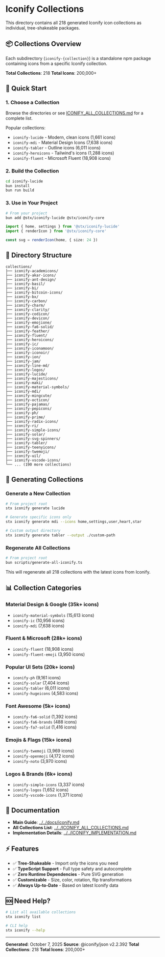 # Iconify Collections

This directory contains all 218 generated Iconify icon collections as individual, tree-shakeable packages.

## 📦 Collections Overview

Each subdirectory (`iconify-{collection}`) is a standalone npm package containing icons from a specific Iconify collection.

**Total Collections**: 218
**Total Icons**: 200,000+

## 🚀 Quick Start

### 1. Choose a Collection

Browse the directories or see [ICONIFY_ALL_COLLECTIONS.md](../../ICONIFY_ALL_COLLECTIONS.md) for a complete list.

Popular collections:
- `iconify-lucide` - Modern, clean icons (1,661 icons)
- `iconify-mdi` - Material Design Icons (7,638 icons)
- `iconify-tabler` - Outline icons (6,011 icons)
- `iconify-heroicons` - Tailwind's icons (1,288 icons)
- `iconify-fluent` - Microsoft Fluent (18,908 icons)

### 2. Build the Collection

```bash
cd iconify-lucide
bun install
bun run build
```

### 3. Use in Your Project

```bash
# From your project
bun add @stx/iconify-lucide @stx/iconify-core
```

```typescript
import { home, settings } from '@stx/iconify-lucide'
import { renderIcon } from '@stx/iconify-core'

const svg = renderIcon(home, { size: 24 })
```

## 📁 Directory Structure

```
collections/
├── iconify-academicons/
├── iconify-akar-icons/
├── iconify-ant-design/
├── iconify-basil/
├── iconify-bi/
├── iconify-bitcoin-icons/
├── iconify-bx/
├── iconify-carbon/
├── iconify-charm/
├── iconify-clarity/
├── iconify-codicon/
├── iconify-devicon/
├── iconify-emojione/
├── iconify-fa6-solid/
├── iconify-feather/
├── iconify-fluent/
├── iconify-heroicons/
├── iconify-ic/
├── iconify-iconamoon/
├── iconify-iconoir/
├── iconify-ion/
├── iconify-jam/
├── iconify-line-md/
├── iconify-logos/
├── iconify-lucide/
├── iconify-majesticons/
├── iconify-maki/
├── iconify-material-symbols/
├── iconify-mdi/
├── iconify-mingcute/
├── iconify-octicon/
├── iconify-pajamas/
├── iconify-pepicons/
├── iconify-ph/
├── iconify-prime/
├── iconify-radix-icons/
├── iconify-ri/
├── iconify-simple-icons/
├── iconify-solar/
├── iconify-svg-spinners/
├── iconify-tabler/
├── iconify-teenyicons/
├── iconify-twemoji/
├── iconify-uil/
├── iconify-vscode-icons/
└── ... (190 more collections)
```

## 🔧 Generating Collections

### Generate a New Collection

```bash
# From project root
stx iconify generate lucide

# Generate specific icons only
stx iconify generate mdi --icons home,settings,user,heart,star

# Custom output directory
stx iconify generate tabler --output ./custom-path
```

### Regenerate All Collections

```bash
# From project root
bun scripts/generate-all-iconify.ts
```

This will regenerate all 218 collections with the latest icons from Iconify.

## 📊 Collection Categories

### Material Design & Google (35k+ icons)
- `iconify-material-symbols` (15,613 icons)
- `iconify-ic` (10,956 icons)
- `iconify-mdi` (7,638 icons)

### Fluent & Microsoft (28k+ icons)
- `iconify-fluent` (18,908 icons)
- `iconify-fluent-emoji` (3,950 icons)

### Popular UI Sets (20k+ icons)
- `iconify-ph` (9,161 icons)
- `iconify-solar` (7,404 icons)
- `iconify-tabler` (6,011 icons)
- `iconify-hugeicons` (4,583 icons)

### Font Awesome (5k+ icons)
- `iconify-fa6-solid` (1,392 icons)
- `iconify-fa6-brands` (488 icons)
- `iconify-fa7-solid` (1,416 icons)

### Emojis & Flags (15k+ icons)
- `iconify-twemoji` (3,969 icons)
- `iconify-openmoji` (4,172 icons)
- `iconify-noto` (3,970 icons)

### Logos & Brands (6k+ icons)
- `iconify-simple-icons` (3,337 icons)
- `iconify-logos` (1,652 icons)
- `iconify-vscode-icons` (1,371 icons)

## 📖 Documentation

- **Main Guide**: [../../docs/iconify.md](../../docs/iconify.md)
- **All Collections List**: [../../ICONIFY_ALL_COLLECTIONS.md](../../ICONIFY_ALL_COLLECTIONS.md)
- **Implementation Details**: [../../ICONIFY_IMPLEMENTATION.md](../../ICONIFY_IMPLEMENTATION.md)

## ⚡ Features

- ✅ **Tree-Shakeable** - Import only the icons you need
- ✅ **TypeScript Support** - Full type safety and autocomplete
- ✅ **Zero Runtime Dependencies** - Pure SVG generation
- ✅ **Customizable** - Size, color, rotation, flip transformations
- ✅ **Always Up-to-Date** - Based on latest Iconify data

## 🆘 Need Help?

```bash
# List all available collections
stx iconify list

# CLI help
stx iconify --help
```

---

**Generated**: October 7, 2025
**Source**: @iconify/json v2.2.392
**Total Collections**: 218
**Total Icons**: 200,000+
